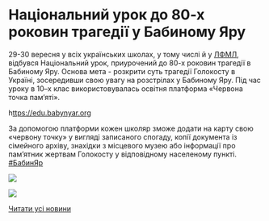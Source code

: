 # Національний урок до 80-х роковин трагедії у Бабиному Яру

29-30 вересня у всіх українських школах, у тому числі й у [ЛФМЛ](https://www.facebook.com/groups/33427370676/?__cft__[0]=AZV6RBVReugfalZXm7cmgIr7tf8lao-gWjxGXGhart62c20coECB2lPmqFicwouz_VQM1E0ha9s7am5_cjCauvYlaMdf6C8EM9046v8RUY_2YlTb2eLhIG9Hpql39q0OF-FNX0eh5v9bV0oKCsedWEPv&amp;__tn__=-UK-R), відбувся Національний урок, приурочений до 80-х роковин трагедії в Бабиному Яру.
Основа мета - розкрити суть трагедії Голокосту в Україні, зосередивши свою увагу на розстрілах у Бабиному Яру.
Під час уроку в 10–х клас використовувалась освітня платформа «Червона точка пам‘яті».

h[ttps://edu.babynyar.org](https://edu.babynyar.org/?fbclid=IwAR0z3229xOxqZAZHN_Y-boXacmqdOR8rvI2gv3qJNdmgVrY5KiBrPdI55Eo)

За допомогою платформи кожен школяр зможе додати на карту свою «червону точку» у вигляді записаного спогаду, копії документа із сімейного архіву, знахідки з місцевого музею або інформації про пам’ятник жертвам Голокосту у відповідному населеному пункті.
[#БабинЯр](https://www.facebook.com/hashtag/%D0%B1%D0%B0%D0%B1%D0%B8%D0%BD%D1%8F%D1%80?__eep__=6&amp;__cft__[0]=AZV6RBVReugfalZXm7cmgIr7tf8lao-gWjxGXGhart62c20coECB2lPmqFicwouz_VQM1E0ha9s7am5_cjCauvYlaMdf6C8EM9046v8RUY_2YlTb2eLhIG9Hpql39q0OF-FNX0eh5v9bV0oKCsedWEPv&amp;__tn__=*NK-R)

![](/images/blog/національний-урок-до-80-х-роковин-трагедії-у-бабиному/foto5_09.jpg)



![](/images/blog/національний-урок-до-80-х-роковин-трагедії-у-бабиному/foto4_09.jpg)



[Читати усі новини](/news)

